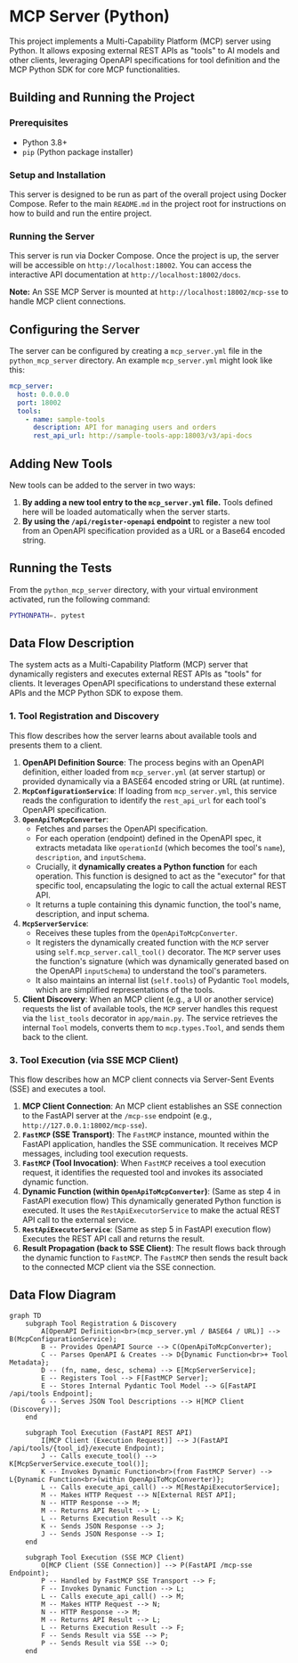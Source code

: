 # MCP Server (Python)

This project implements a Multi-Capability Platform (MCP) server using Python. It allows exposing external REST APIs as "tools" to AI models and other clients, leveraging OpenAPI specifications for tool definition and the MCP Python SDK for core MCP functionalities.

## Building and Running the Project

### Prerequisites
*   Python 3.8+
*   `pip` (Python package installer)

### Setup and Installation

This server is designed to be run as part of the overall project using Docker Compose. Refer to the main `README.md` in the project root for instructions on how to build and run the entire project.

### Running the Server

This server is run via Docker Compose. Once the project is up, the server will be accessible on `http://localhost:18002`. You can access the interactive API documentation at `http://localhost:18002/docs`.

**Note:** An SSE MCP Server is mounted at `http://localhost:18002/mcp-sse` to handle MCP client connections.

## Configuring the Server

The server can be configured by creating a `mcp_server.yml` file in the `python_mcp_server` directory. An example `mcp_server.yml` might look like this:

```yaml
mcp_server:
  host: 0.0.0.0
  port: 18002
  tools:
    - name: sample-tools
      description: API for managing users and orders
      rest_api_url: http://sample-tools-app:18003/v3/api-docs
```

## Adding New Tools

New tools can be added to the server in two ways:

1.  **By adding a new tool entry to the `mcp_server.yml` file.** Tools defined here will be loaded automatically when the server starts.
2.  **By using the `/api/register-openapi` endpoint** to register a new tool from an OpenAPI specification provided as a URL or a Base64 encoded string.

## Running the Tests

From the `python_mcp_server` directory, with your virtual environment activated, run the following command:

```bash
PYTHONPATH=. pytest
```

## Data Flow Description

The system acts as a Multi-Capability Platform (MCP) server that dynamically registers and executes external REST APIs as "tools" for clients. It leverages OpenAPI specifications to understand these external APIs and the MCP Python SDK to expose them.

### 1. Tool Registration and Discovery

This flow describes how the server learns about available tools and presents them to a client.

1.  **OpenAPI Definition Source**: The process begins with an OpenAPI definition, either loaded from `mcp_server.yml` (at server startup) or provided dynamically via a BASE64 encoded string or URL (at runtime).
2.  **`McpConfigurationService`**: If loading from `mcp_server.yml`, this service reads the configuration to identify the `rest_api_url` for each tool's OpenAPI specification.
3.  **`OpenApiToMcpConverter`**:
    *   Fetches and parses the OpenAPI specification.
    *   For each operation (endpoint) defined in the OpenAPI spec, it extracts metadata like `operationId` (which becomes the tool's `name`), `description`, and `inputSchema`.
    *   Crucially, it **dynamically creates a Python function** for each operation. This function is designed to act as the "executor" for that specific tool, encapsulating the logic to call the actual external REST API.
    *   It returns a tuple containing this dynamic function, the tool's name, description, and input schema.
4.  **`McpServerService`**:
    *   Receives these tuples from the `OpenApiToMcpConverter`.
    *   It registers the dynamically created function with the `MCP` server using `self.mcp_server.call_tool()` decorator. The `MCP` server uses the function's signature (which was dynamically generated based on the OpenAPI `inputSchema`) to understand the tool's parameters.
    *   It also maintains an internal list (`self.tools`) of Pydantic `Tool` models, which are simplified representations of the tools.
5.  **Client Discovery**: When an MCP client (e.g., a UI or another service) requests the list of available tools, the `MCP` server handles this request via the `list_tools` decorator in `app/main.py`. The service retrieves the internal `Tool` models, converts them to `mcp.types.Tool`, and sends them back to the client.



### 3. Tool Execution (via SSE MCP Client)

This flow describes how an MCP client connects via Server-Sent Events (SSE) and executes a tool.

1.  **MCP Client Connection**: An MCP client establishes an SSE connection to the FastAPI server at the `/mcp-sse` endpoint (e.g., `http://127.0.0.1:18002/mcp-sse`).
2.  **`FastMCP` (SSE Transport)**: The `FastMCP` instance, mounted within the FastAPI application, handles the SSE communication. It receives MCP messages, including tool execution requests.
3.  **`FastMCP` (Tool Invocation)**: When `FastMCP` receives a tool execution request, it identifies the requested tool and invokes its associated dynamic function.
4.  **Dynamic Function (within `OpenApiToMcpConverter`)**: (Same as step 4 in FastAPI execution flow) This dynamically generated Python function is executed. It uses the `RestApiExecutorService` to make the actual REST API call to the external service.
5.  **`RestApiExecutorService`**: (Same as step 5 in FastAPI execution flow) Executes the REST API call and returns the result.
6.  **Result Propagation (back to SSE Client)**: The result flows back through the dynamic function to `FastMCP`. The `FastMCP` then sends the result back to the connected MCP client via the SSE connection.

## Data Flow Diagram

```mermaid
graph TD
    subgraph Tool Registration & Discovery
        A[OpenAPI Definition<br>(mcp_server.yml / BASE64 / URL)] --> B(McpConfigurationService);
        B -- Provides OpenAPI Source --> C(OpenApiToMcpConverter);
        C -- Parses OpenAPI & Creates --> D{Dynamic Function<br>+ Tool Metadata};
        D -- (fn, name, desc, schema) --> E[McpServerService];
        E -- Registers Tool --> F[FastMCP Server];
        E -- Stores Internal Pydantic Tool Model --> G[FastAPI /api/tools Endpoint];
        G -- Serves JSON Tool Descriptions --> H[MCP Client (Discovery)];
    end

    subgraph Tool Execution (FastAPI REST API)
        I[MCP Client (Execution Request)] --> J(FastAPI /api/tools/{tool_id}/execute Endpoint);
        J -- Calls execute_tool() --> K[McpServerService.execute_tool()];
        K -- Invokes Dynamic Function<br>(from FastMCP Server) --> L{Dynamic Function<br>(within OpenApiToMcpConverter)};
        L -- Calls execute_api_call() --> M[RestApiExecutorService];
        M -- Makes HTTP Request --> N[External REST API];
        N -- HTTP Response --> M;
        M -- Returns API Result --> L;
        L -- Returns Execution Result --> K;
        K -- Sends JSON Response --> J;
        J -- Sends JSON Response --> I;
    end

    subgraph Tool Execution (SSE MCP Client)
        O[MCP Client (SSE Connection)] --> P(FastAPI /mcp-sse Endpoint);
        P -- Handled by FastMCP SSE Transport --> F;
        F -- Invokes Dynamic Function --> L;
        L -- Calls execute_api_call() --> M;
        M -- Makes HTTP Request --> N;
        N -- HTTP Response --> M;
        M -- Returns API Result --> L;
        L -- Returns Execution Result --> F;
        F -- Sends Result via SSE --> P;
        P -- Sends Result via SSE --> O;
    end
```
